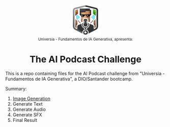 <div align="center">
    <img src="./assets/images/Podcast_Logo.png" width="96px" />
</div>
<div align="center">
    <small>Universia - Fundamentos de IA Generativa, apresenta:</small>
    <h1>The AI Podcast Challenge</h1>
</div>

This is a repo containing files for the AI Podcast challenge from "Universia - Fundamentos de IA Generativa", a DIO/Santander bootcamp.

Summary:
1. [Image Generation](./ImageGenerationPrompts.md)
2. Generate Text
3. Generate Audio
4. Generate SFX
5. Final Result

